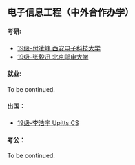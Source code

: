 ## 电子信息工程（中外合作办学）

#### 考研:

- [19级-付凌峰 西安电子科技大学](grad-application/电子工程学院/电子信息工程（中外合作办学）/[CN]-19-Fulingfeng.md)
- [19级-张毅迅 北京邮电大学](grad-application/电子工程学院/电子信息工程（中外合作办学）/[CN]-19-Zhangyixun.md)

#### 就业:

To be continued.

#### 出国：

- [19级-李浩宇 Upitts CS](grad-application/电子工程学院/电子信息工程（中外合作办学）/[US]-19-Lihaoyu.md)

#### 考公：

To be continued.
